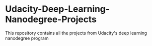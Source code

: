 # Udacity-Deep-Learning-Nanodegree-Projects
This repository contains all the projects from Udacity's deep learning nanodegree program
